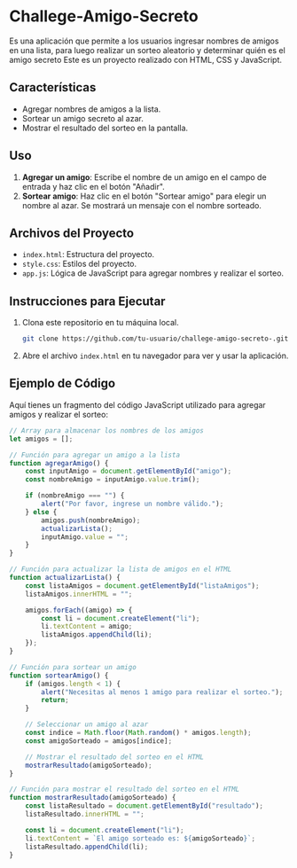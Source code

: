 # Challege-Amigo-Secreto

Es una aplicación que permite a los usuarios ingresar nombres de amigos en una lista, para luego realizar un sorteo aleatorio y determinar quién es el amigo secreto
Este es un proyecto realizado con HTML, CSS y JavaScript.

## Características

- Agregar nombres de amigos a la lista.
- Sortear un amigo secreto al azar.
- Mostrar el resultado del sorteo en la pantalla.

## Uso

1. **Agregar un amigo**: Escribe el nombre de un amigo en el campo de entrada y haz clic en el botón "Añadir".
2. **Sortear amigo**: Haz clic en el botón "Sortear amigo" para elegir un nombre al azar. Se mostrará un mensaje con el nombre sorteado.

## Archivos del Proyecto

- `index.html`: Estructura del proyecto.
- `style.css`: Estilos del proyecto.
- `app.js`: Lógica de JavaScript para agregar nombres y realizar el sorteo.

## Instrucciones para Ejecutar

1. Clona este repositorio en tu máquina local.
    ```bash
    git clone https://github.com/tu-usuario/challege-amigo-secreto-.git
    ```
2. Abre el archivo `index.html` en tu navegador para ver y usar la aplicación.

## Ejemplo de Código

Aquí tienes un fragmento del código JavaScript utilizado para agregar amigos y realizar el sorteo:

```javascript
// Array para almacenar los nombres de los amigos
let amigos = [];

// Función para agregar un amigo a la lista
function agregarAmigo() {
    const inputAmigo = document.getElementById("amigo");
    const nombreAmigo = inputAmigo.value.trim();

    if (nombreAmigo === "") {
        alert("Por favor, ingrese un nombre válido.");
    } else {
        amigos.push(nombreAmigo);
        actualizarLista();
        inputAmigo.value = "";
    }
}

// Función para actualizar la lista de amigos en el HTML
function actualizarLista() {
    const listaAmigos = document.getElementById("listaAmigos");
    listaAmigos.innerHTML = "";

    amigos.forEach((amigo) => {
        const li = document.createElement("li");
        li.textContent = amigo;
        listaAmigos.appendChild(li);
    });
}

// Función para sortear un amigo
function sortearAmigo() {
    if (amigos.length < 1) {
        alert("Necesitas al menos 1 amigo para realizar el sorteo.");
        return;
    }

    // Seleccionar un amigo al azar
    const indice = Math.floor(Math.random() * amigos.length);
    const amigoSorteado = amigos[indice];

    // Mostrar el resultado del sorteo en el HTML
    mostrarResultado(amigoSorteado);
}

// Función para mostrar el resultado del sorteo en el HTML
function mostrarResultado(amigoSorteado) {
    const listaResultado = document.getElementById("resultado");
    listaResultado.innerHTML = "";

    const li = document.createElement("li");
    li.textContent = `El amigo sorteado es: ${amigoSorteado}`;
    listaResultado.appendChild(li);
}
